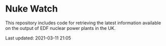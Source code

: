 # Nuke Watch

This repository includes code for retrieving the latest information available on the output of EDF nuclear power plants in the UK.

Last updated: 2021-03-11 21:05